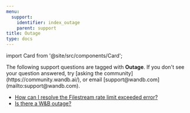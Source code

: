 ```yaml
---
menu:
  support:
    identifier: index_outage
    parent: support
title: Outage
type: docs
---
```


import Card from '@site/src/components/Card';

<Card className="card-support-index">
  <p>The following support questions are tagged with <b>Outage</b>. If you don't see 
your question answered, try [asking the community](https://community.wandb.ai/), 
or email [support@wandb.com](mailto:support@wandb.com).</p>
</Card>

- [How can I resolve the Filestream rate limit exceeded error?](filestream_rate_limit_exceeded_error.md)
- [Is there a W&B outage?](wandb_status.md)